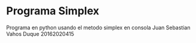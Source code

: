 # Programa Simplex
Programa en python usando el metodo simplex en consola
Juan Sebastian Vahos Duque 20162020415

